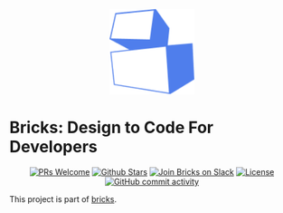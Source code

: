 <p align="center">
<img src="./assets/bricks-logo.png" width="150" />
</p>

# **Bricks: Design to Code For Developers**

<p align="center">
   <a href='http://makeapullrequest.com'><img alt='PRs Welcome' src='https://img.shields.io/badge/PRs-welcome-43AF11.svg?style=shields'/></a>
   <a href="https://github.com/bricks-cloud/vscode/stargazers"><img src="https://img.shields.io/github/stars/bricks-cloud/vscode?color=e4b442" alt="Github Stars"></a>
   <a href="https://join.slack.com/t/brickscommunity/shared_invite/zt-1pb2hy3h2-9rDYWMZdHKxHblzUG0CpTQ"><img src="https://img.shields.io/badge/slack-bricks-blue?logo=slack&labelColor=2EB67D" alt="Join Bricks on Slack"></a>
   <a href="https://github.com/bricks-cloud/vscode/blob/main/LICENSE"><img src="https://img.shields.io/badge/license-Apache-red" alt="License"></a>
   <a href="https://github.com/bricks-cloud/vscode/commits/main"><img alt="GitHub commit activity" src="https://img.shields.io/github/commit-activity/m/bricks-cloud/vscode?color=8b55e3"/></a>
</p>

This project is part of [bricks](https://github.com/bricks-cloud/bricks).
